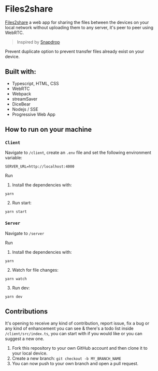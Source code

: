 # Files2share

<a href="https://files2share.netlify.app/" target="_blank">Files2share</a> a web
app for sharing the files between the devices on your local network without
uploading them to any server, it's peer to peer using WebRTC.

> Inspired by
> <a href="https://github.com/RobinLinus/snapdrop" target="_blank">Snapdrop</a>

Prevent duplicate option to prevent transfer files already exist on your device.

## Built with:

- Typescript, HTML, CSS
- WebRTC
- Webpack
- streamSaver
- DiceBear
- Nodejs / SSE
- Progressive Web App

## How to run on your machine

### `Client`

Navigate to `/client`, create an `.env` file and set the following environment
variable:

```
SERVER_URL=http://localhost:4000
```

Run

1. Install the dependencies with:

```shell
yarn
```

2. Run start:

```shell
yarn start
```

### `Server`

Navigate to `/server`

Run

1. Install the dependencies with:

```shell
yarn
```

2. Watch for file changes:

```shell
yarn watch
```

3. Run dev:

```shell
yarn dev
```

## Contributions

It's opening to receive any kind of contribution, report issue, fix a bug or any
kind of enhancement you can see & there's a todo list inside
`/client/src/index.ts`, you can start with if you would like or you can suggest
a new one.

1. Fork this repository to your own GitHub account and then clone it to your
   local device.
2. Create a new branch: `git checkout -b MY_BRANCH_NAME`
3. You can now push to your own branch and open a pull request.

